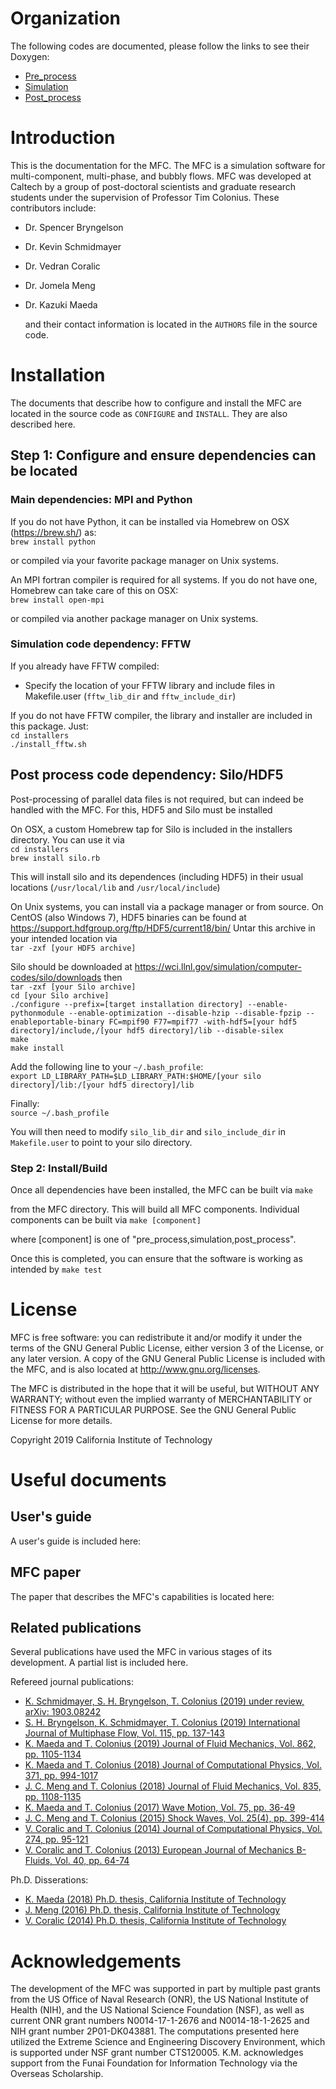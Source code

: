 # Organization
 
  The following codes are documented, please follow the links to see their Doxygen:
* <a href="https://mfc-caltech.github.io/pre_process/index.html">Pre_process</a> 
* <a href="https://mfc-caltech.github.io/simulation/index.html">Simulation</a> 
* <a href="https://mfc-caltech.github.io/post_process/index.html">Post_process</a>
    
# Introduction
 
  This is the documentation for the MFC.
  The MFC is a simulation software for multi-component, multi-phase,
  and bubbly flows. MFC was developed at Caltech by a group
  of post-doctoral scientists and graduate research students
  under the supervision of Professor Tim Colonius. These contributors 
  include:
* Dr. Spencer Bryngelson
* Dr. Kevin Schmidmayer
* Dr. Vedran Coralic
* Dr. Jomela Meng
* Dr. Kazuki Maeda
 
  and their contact information is located in the `AUTHORS` file in the source code.
 
# Installation
 
  The documents that describe how to configure and install the MFC are located in the 
  source code as `CONFIGURE` and `INSTALL`. They are also described here.
 
## Step 1: Configure and ensure dependencies can be located
 
 
### Main dependencies: MPI and Python 
  If you do not have Python, it can be installed via
  Homebrew on OSX (https://brew.sh/) as:  \
`brew install python`
 
  or compiled via your favorite package manager on Unix systems.
 
  An MPI fortran compiler is required for all systems.
  If you do not have one, Homebrew can take care of this
  on OSX:  \
`brew install open-mpi`
 
  or compiled via another package manager on Unix systems.
 
### Simulation code dependency: FFTW 

If you already have FFTW compiled:
* Specify the location of your FFTW library and
      include files in Makefile.user (`fftw_lib_dir` and
      `fftw_include_dir`)  


If you do not have FFTW compiler, the library and
  installer are included in this package. Just:  \
`cd installers`  \
`./install_fftw.sh`  
 
## Post process code dependency: Silo/HDF5 ##
 
  Post-processing of parallel data files is not required,
  but can indeed be handled with the MFC. For this, HDF5
  and Silo must be installed
 
  On OSX, a custom Homebrew tap for Silo is included in the installers
  directory. You can use it via  \
`cd installers`  \
`brew install silo.rb`
 
  This will install silo and its dependences (including HDF5)
  in their usual locations (`/usr/local/lib` and
  `/usr/local/include`)
 
  On Unix systems, you can install via a package manager or
  from source. On CentOS (also Windows 7), HDF5
  binaries can be found at
      https://support.hdfgroup.org/ftp/HDF5/current18/bin/
  Untar this archive in your intended location via  \
`tar -zxf [your HDF5 archive]`
  
  Silo should be downloaded at
      https://wci.llnl.gov/simulation/computer-codes/silo/downloads
  then  \
`tar -zxf [your Silo archive]`  \
`cd [your Silo archive]`  \
`./configure --prefix=[target installation directory] --enable-pythonmodule --enable-optimization --disable-hzip --disable-fpzip --enableportable-binary FC=mpif90 F77=mpif77 -with-hdf5=[your hdf5 directory]/include,/[your hdf5 directory]/lib --disable-silex`  \
`make`  \
`make install`
 
  Add the following line to your `~/.bash_profile`:  \
  `export LD_LIBRARY_PATH=$LD_LIBRARY_PATH:$HOME/[your silo directory]/lib:/[your hdf5 directory]/lib`
 
  Finally:  \
`source ~/.bash_profile`
  
  You will then need to modify `silo_lib_dir` and `silo_include_dir` in
  `Makefile.user` to point to your silo directory.
 
### Step 2: Install/Build
 
  Once all dependencies have been installed, the MFC can be built via
`make`
 
  from the MFC directory. This will build all MFC components. Individual
  components can be built via
`make [component]`
 
  where [component] is one of "pre_process,simulation,post_process".
 
  Once this is completed, you can ensure that the software is working
  as intended by
`make test`
 
 
# License
 
  MFC is free software: you can redistribute it and/or modify it under 
  the terms of the GNU General Public License, either version 3 
  of the License, or any later version. 
  A copy of the GNU General Public License is included with the MFC, and is
  also located at http://www.gnu.org/licenses.
 
  The MFC is distributed in the hope that it will be useful, 
  but WITHOUT ANY WARRANTY; without even the implied warranty of MERCHANTABILITY or 
  FITNESS FOR A PARTICULAR PURPOSE. See the GNU General Public License for more details.
 
  Copyright 2019 California Institute of Technology
 
# Useful documents
  
## User's guide
 
  A user's guide is included here:
 
##  MFC paper
 
  The paper that describes the MFC's capabilities is located here:
  
## Related publications
 
  Several publications have used the MFC in various stages of its 
  development. A partial list is included here.
 
  Refereed journal publications:
* <a href="https://arxiv.org/pdf/1903.08242.pdf">
        K. Schmidmayer, S. H. Bryngelson, T. Colonius (2019) under review, arXiv: 1903.08242
        </a>
* <a href="http://colonius.caltech.edu/pdfs/BryngelsonSchmidmayerColonius2019.pdf">
        S. H. Bryngelson, K. Schmidmayer, T. Colonius (2019) International Journal of Multiphase Flow, Vol. 115, pp. 137-143  
        </a>
* <a href="http://colonius.caltech.edu/pdfs/MaedaColonius2019.pdf">
        K. Maeda and T. Colonius (2019) Journal of Fluid Mechanics, Vol. 862, pp. 1105-1134 
        </a>
* <a href="http://colonius.caltech.edu/pdfs/MaedaColonius2018c.pdf">
        K. Maeda and T. Colonius (2018) Journal of Computational Physics, Vol. 371, pp. 994-1017 
        </a>
* <a href="http://colonius.caltech.edu/pdfs/MengColonius2018.pdf">
        J. C. Meng and T. Colonius (2018) Journal of Fluid Mechanics,  Vol. 835, pp. 1108-1135 
        </a>
* <a href="http://colonius.caltech.edu/pdfs/MaedaColonius2017.pdf">
        K. Maeda and T. Colonius (2017) Wave Motion, Vol. 75, pp. 36-49 
        </a>
* <a href="http://colonius.caltech.edu/pdfs/MengColonius2015.pdf">
        J. C. Meng and T. Colonius (2015) Shock Waves, Vol. 25(4), pp. 399-414 
        </a>
* <a href="http://colonius.caltech.edu/pdfs/CoralicColonius2014.pdf">
        V. Coralic and T. Colonius (2014) Journal of Computational Physics, Vol. 274, pp. 95-121 
        </a>
* <a href="http://colonius.caltech.edu/pdfs/CoralicColonius2013.pdf">
        V. Coralic and T. Colonius (2013) European Journal of Mechanics B-Fluids, Vol. 40, pp. 64-74 
        </a>
 
 
Ph.D. Disserations:
* <a href="https://thesis.library.caltech.edu/11007/">
        K. Maeda (2018) Ph.D. thesis, California Institute of Technology 
        </a>
* <a href="https://thesis.library.caltech.edu/9764/">
        J. Meng (2016) Ph.D. thesis, California Institute of Technology
        </a>
* <a href="https://thesis.library.caltech.edu/8758/">
        V. Coralic (2014) Ph.D. thesis, California Institute of Technology
        </a>

# Acknowledgements
 
  The development of the MFC  was supported in part by multiple past grants from the US Office of 
Naval Research (ONR), the US National Institute of 
Health (NIH), and the US National Science Foundation (NSF), as well as current ONR grant numbers 
N0014-17-1-2676 and N0014-18-1-2625 and NIH grant number 2P01-DK043881.
The computations presented here utilized the Extreme Science
and Engineering Discovery Environment, which is supported under NSF
grant number CTS120005.
K.M. acknowledges support from the Funai Foundation
for Information Technology via the Overseas Scholarship.

